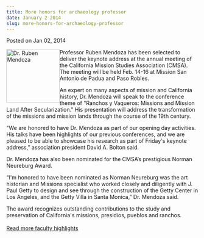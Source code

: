 ```yaml
---
title: More honors for archaeology professor
date: January 2 2014
slug: more-honors-for-archaeology-professor
---
```





<span class="date">Posted on Jan 02, 2014    </span>
<p><img alt="Dr. Ruben Mendoza" src="http://news.csumb.edu/sites/default/files/65/attachments/news/images/mendoza.jpg" style="float:left; width:140px; height:140px">Professor Ruben
Mendoza has been selected to deliver the keynote address at the
annual meeting of the California Mission Studies Association
(CMSA). The meeting will be held Feb. 14-16 at Mission San Antonio
de Padua and Paso Robles.</img></p>
<p>An expert on many aspects of mission and California history, Dr.
Mendoza will speak to the conference theme of &quot;Ranchos y Vaqueros:
Missions and Mission Land After Secularization.&quot; His presentation
will address the transformation of the missions and mission lands
through the course of the 19th century.</p>
<p>&quot;We are honored to have Dr. Mendoza as part of our opening day
activities. His talks have been highlights of our previous
conferences, and we are pleased to be able to showcase his research
as part of Friday&apos;s keynote address,&#x201D; association president David
A. Bolton said.</p>
<p>Dr. Mendoza has also been nominated for the CMSA&#x2019;s prestigious
Norman Neureburg Award.</p>
<p>&#x201C;I&apos;m honored to have been nominated as Norman Neureburg was the
art historian and Missions specialist who worked closely and
diligently with J. Paul Getty to design and see through the
construction of the Getty Center in Los Angeles, and the Getty
Villa in Santa Monica,&#x201D; Dr. Mendoza said.</p>
<p>The award recognizes outstanding contributions to the study and
preservation of California&apos;s missions, presidios, pueblos and
ranchos.&#xA0;<br>
<br>
<a href="../../../2013/jan/31/faculty-highlights.html" rel="nofollow">Read more faculty highlights</a></br></br></p>






